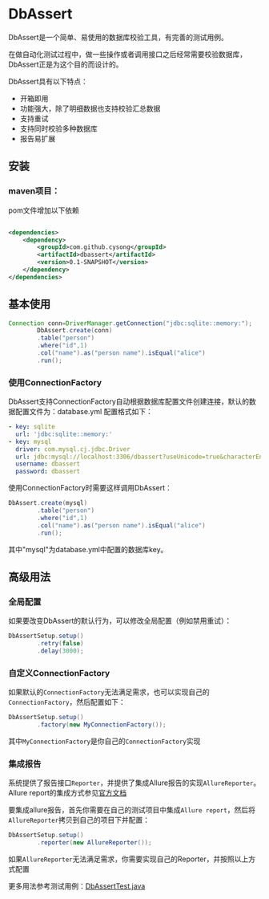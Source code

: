 # DbAssert

DbAssert是一个简单、易使用的数据库校验工具，有完善的测试用例。

在做自动化测试过程中，做一些操作或者调用接口之后经常需要校验数据库，DbAssert正是为这个目的而设计的。

DbAssert具有以下特点：

* 开箱即用
* 功能强大，除了明细数据也支持校验汇总数据
* 支持重试
* 支持同时校验多种数据库
* 报告易扩展

## 安装

### maven项目：

pom文件增加以下依赖

```xml

<dependencies>
    <dependency>
        <groupId>com.github.cysong</groupId>
        <artifactId>dbassert</artifactId>
        <version>0.1-SNAPSHOT</version>
    </dependency>
</dependencies>
```

## 基本使用

```java
Connection conn=DriverManager.getConnection("jdbc:sqlite::memory:");
        DbAssert.create(conn)
        .table("person")
        .where("id",1)
        .col("name").as("person name").isEqual("alice")
        .run();
```

### 使用ConnectionFactory

DbAssert支持ConnectionFactory自动根据数据库配置文件创建连接，默认的数据配置文件为：database.yml 配置格式如下：

```yaml
- key: sqlite
  url: 'jdbc:sqlite::memory:'
- key: mysql
  driver: com.mysql.cj.jdbc.Driver
  url: jdbc:mysql://localhost:3306/dbassert?useUnicode=true&characterEncoding=utf-8&useSSL=true
  username: dbassert
  password: dbassert
```

使用ConnectionFactory时需要这样调用DbAssert：

```java
DbAssert.create(mysql)
        .table("person")
        .where("id",1)
        .col("name").as("person name").isEqual("alice")
        .run();
```

其中"mysql"为database.yml中配置的数据库key。

## 高级用法

### 全局配置

如果要改变DbAssert的默认行为，可以修改全局配置（例如禁用重试）：

```java
DbAssertSetup.setup()
        .retry(false)
        .delay(3000);
```

### 自定义ConnectionFactory

如果默认的`ConnectionFactory`无法满足需求，也可以实现自己的`ConnectionFactory`，然后配置如下：

```java
DbAssertSetup.setup()
        .factory(new MyConnectionFactory());
```

其中`MyConnectionFactory`是你自己的`ConnectionFactory`实现

### 集成报告

系统提供了报告接口`Reporter`，并提供了集成Allure报告的实现`AllureReporter`。Allure report的集成方式参见[官方文档](https://docs.qameta.io/allure-report/)

要集成allure报告，首先你需要在自己的测试项目中集成`Allure report`，然后将`AllureReporter`拷贝到自己的项目下并配置：

```java
DbAssertSetup.setup()
        .reporter(new AllureReporter());
```

如果`AllureReporter`无法满足需求，你需要实现自己的Reporter，并按照以上方式配置

更多用法参考测试用例：[DbAssertTest.java](/src/test/java/com/github/cysong/dbassert/DbAssertTest.java)
